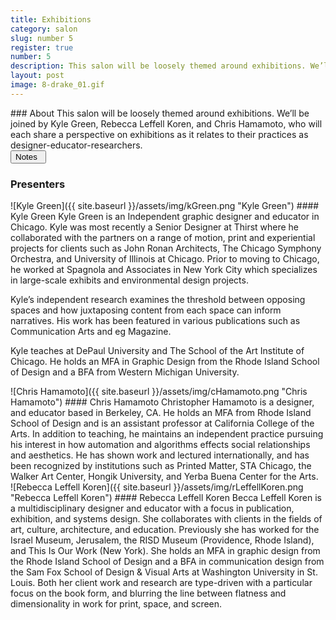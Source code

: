 ```yaml
---
title: Exhibitions
category: salon
slug: number 5
register: true
number: 5
description: This salon will be loosely themed around exhibitions. We’ll be joined by Kyle Green, Rebecca Leffell-Koren, and Chris Hamamoto, who will each share a perspective on exhibitions as it relates to their practices as designer-educator-researchers.
layout: post
image: 8-drake_01.gif
---
```

<section class="intro-material" markdown="1">
<div class="intro-text" markdown="1">
### About
This salon will be loosely themed around exhibitions. We’ll be joined by Kyle Green, Rebecca Leffell Koren, and Chris Hamamoto, who will each share a perspective on exhibitions as it relates to their practices as designer-educator-researchers.
</div>
<div class="intro-button">
<a href="https://docs.google.com/document/d/1p9MliwpWaWGfZX_4z9k9hxbcgTsGjeGKio_oDGJJlhI/edit?usp=sharing"><button>Notes&ensp;<i class="fas fa-long-arrow-alt-down"></i></button></a>
</div>
</section>

### Presenters
<section class="presenter-container-odd" markdown="1">
<article markdown="1">
![Kyle Green]({{ site.baseurl }}/assets/img/kGreen.png "Kyle Green")
#### Kyle Green
Kyle Green is an Independent graphic designer and educator in Chicago. Kyle was most recently a Senior Designer at Thirst where he collaborated with the partners on a range of motion, print and experiential projects for clients such as John Ronan Architects, The Chicago Symphony Orchestra, and University of Illinois at Chicago. Prior to moving to Chicago, he worked at Spagnola and Associates in New York City which specializes in large-scale exhibits and environmental design projects.

Kyle’s independent research examines the threshold between opposing spaces and how juxtaposing content from each space can inform narratives. His work has been featured in various publications such as Communication Arts and eg Magazine.

Kyle teaches at DePaul University and The School of the Art Institute of Chicago. He holds an MFA in Graphic Design from the Rhode Island School of Design and a BFA from Western Michigan University.
</article>

<article markdown="1">
![Chris Hamamoto]({{ site.baseurl }}/assets/img/cHamamoto.png "Chris Hamamoto")
#### Chris Hamamoto
Christopher Hamamoto is a designer, and educator based in Berkeley, CA. He holds an MFA from Rhode Island School of Design and is an assistant professor at California College of the Arts. In addition to teaching, he maintains an independent practice pursuing his interest in how automation and algorithms effects social relationships and aesthetics. He has shown work and lectured internationally, and has been recognized by institutions such as Printed Matter, STA Chicago, the Walker Art Center, Hongik University, and Yerba Buena Center for the Arts.
</article>

<article markdown="1">
![Rebecca Leffell Koren]({{ site.baseurl }}/assets/img/rLeffellKoren.png "Rebecca Leffell Koren")
#### Rebecca Leffell Koren
Becca Leffell Koren is a multidisciplinary designer and educator with a focus in publication, exhibition, and systems design. She collaborates with clients in the fields of art, culture, architecture, and education. Previously she has worked for the Israel Museum, Jerusalem, the RISD Museum (Providence, Rhode Island), and This Is Our Work (New York). She holds an MFA in graphic design from the Rhode Island School of Design and a BFA in communication design from the Sam Fox School of Design & Visual Arts at Washington University in St. Louis. Both her client work and research are type-driven with a particular focus on the book form, and blurring the line between flatness and dimensionality in work for print, space, and screen.
</article>

</section>
